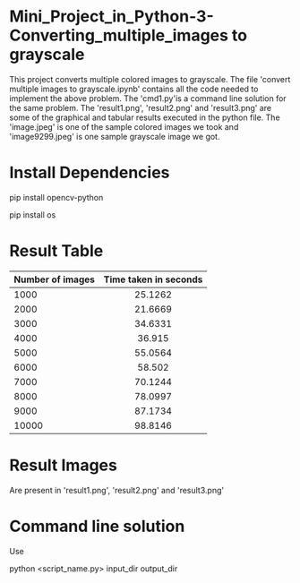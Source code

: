 # Mini_Project_in_Python-3-Converting_multiple_images to grayscale

This project converts multiple colored images to grayscale. The file 'convert multiple images to grayscale.ipynb' contains all the code needed to implement the above problem. The 'cmd1.py'is a command line solution for the same problem. The 'result1.png', 'result2.png' and 'result3.png' are some of the graphical and tabular results executed in the python file. The 'image.jpeg' is one of the sample colored images we took and 'image9299.jpeg' is one sample grayscale image we got.

# Install Dependencies

pip install opencv-python

pip install os


# Result Table


|   Number of images |   Time taken in seconds |
|-------------------- | :-------------------------:|
|               1000 |                 25.1262 |
|               2000 |                 21.6669 |
|               3000 |                 34.6331 |
|               4000 |                 36.915  |
|               5000 |                 55.0564 |
|               6000 |                 58.502  |
|               7000 |                 70.1244 |
|               8000 |                 78.0997 |
|               9000 |                 87.1734 |
|              10000 |                 98.8146 |


# Result Images

Are present in 'result1.png', 'result2.png' and 'result3.png'

# Command line solution

Use

python <script_name.py> input_dir output_dir
